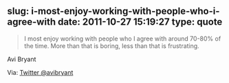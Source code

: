slug: i-most-enjoy-working-with-people-who-i-agree-with
date: 2011-10-27 15:19:27
type: quote
---

> I most enjoy working with people who I agree with around 70-80% of the time. More than that is boring, less than that is frustrating.

Avi Bryant

 Via: [Twitter @avibryant](http://twitter.com/#!/avibryant/status/129391395722113024)
